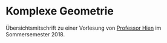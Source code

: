 <h1>Komplexe Geometrie</h1>
Übersichtsmitschrift zu einer Vorlesung von <a href="https://www.math.uni-augsburg.de/prof/alg/Arbeitsgruppe/Hien/">Professor Hien</a> im Sommersemester 2018.

